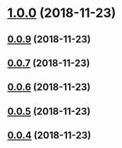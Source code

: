 # [1.0.0](https://github.com/datianjiao/kabsc/compare/v0.0.9...v1.0.0) (2018-11-23)



## [0.0.9](https://github.com/datianjiao/kabsc/compare/v0.0.8...v0.0.9) (2018-11-23)



## [0.0.7](https://github.com/datianjiao/kabsc/compare/v0.0.6...v0.0.7) (2018-11-23)



## [0.0.6](https://github.com/datianjiao/kabsc/compare/v0.0.5...v0.0.6) (2018-11-23)



## [0.0.5](https://github.com/datianjiao/kabsc/compare/v0.0.4...v0.0.5) (2018-11-23)



## [0.0.4](https://github.com/datianjiao/kabsc/compare/v0.0.3...v0.0.4) (2018-11-23)




